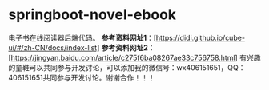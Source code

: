 # springboot-novel-ebook
电子书在线阅读器后端代码。
**参考资料网址1**：[https://didi.github.io/cube-ui/#/zh-CN/docs/index-list]
**参考资料网址2**：[https://jingyan.baidu.com/article/c275f6ba08267ae33c756758.html]
有兴趣的童鞋可以共同参与开发讨论，可以添加我的微信号：wx406151651，QQ：406151651共同参与开发讨论。谢谢合作！！！